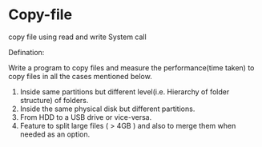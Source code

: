 # Copy-file
copy file using read and write System call

Defination:

Write a program to copy files and measure the performance(time taken) to copy files in
all the cases mentioned below.
1. Inside same partitions but different level(i.e. Hierarchy of folder structure) of
folders.
2. Inside the same physical disk but different partitions.
3. From HDD to a USB drive or vice-versa.
4. Feature to split large files ( > 4GB ) and also to merge them when needed as an
option.
